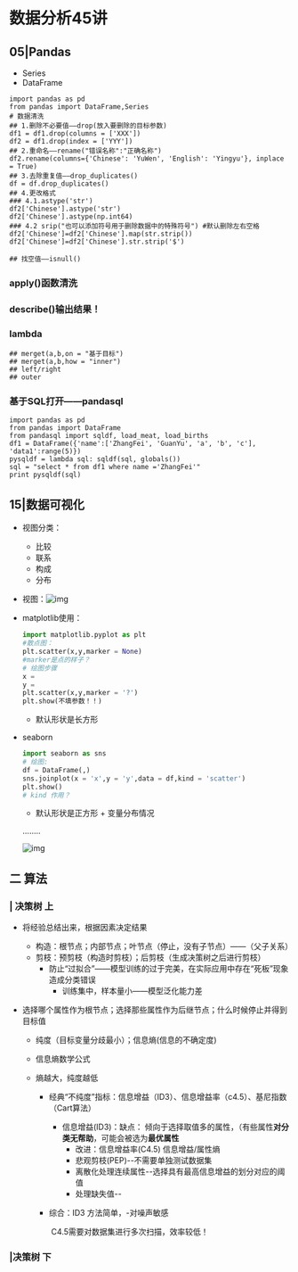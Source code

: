 # 数据分析45讲



## 05|Pandas

- Series
- DataFrame

 ~~~
import pandas as pd
from pandas import DataFrame,Series
# 数据清洗
## 1.删除不必要值——drop(放入要删除的目标参数)
df1 = df1.drop(columns = ['XXX'])
df2 = df1.drop(index = ['YYY'])
## 2.重命名——rename("错误名称":"正确名称")
df2.rename(columns={'Chinese': 'YuWen', 'English': 'Yingyu'}, inplace = True)
## 3.去除重复值——drop_duplicates()
df = df.drop_duplicates() 
## 4.更改格式
### 4.1.astype('str')
df2['Chinese'].astype('str') 
df2['Chinese'].astype(np.int64) 
### 4.2 srip("也可以添加符号用于删除数据中的特殊符号") #默认删除左右空格
df2['Chinese']=df2['Chinese'].map(str.strip())
df2['Chinese']=df2['Chinese'].str.strip('$')

## 找空值——isnull()
 ~~~

### apply()函数清洗
### describe()输出结果！
### lambda

~~~
## merget(a,b,on = "基于目标")
## merget(a,b,how = "inner")
## left/right
## outer
~~~
### 基于SQL打开——pandasql
~~~
import pandas as pd
from pandas import DataFrame
from pandasql import sqldf, load_meat, load_births
df1 = DataFrame({'name':['ZhangFei', 'GuanYu', 'a', 'b', 'c'], 'data1':range(5)})
pysqldf = lambda sql: sqldf(sql, globals())
sql = "select * from df1 where name ='ZhangFei'"
print pysqldf(sql)

~~~

## 15|数据可视化

- 视图分类：
  - 比较
  - 联系
  - 构成
  - 分布
- 视图：![img](https://static001.geekbang.org/resource/image/46/75/4673a17085302cfe9177f8ee687ac675.png)

- matplotlib使用：

  ~~~python
  import matplotlib.pyplot as plt
  #散点图：
  plt.scatter(x,y,marker = None)
  #marker是点的样子？
  # 绘图步骤
  x = 
  y = 
  plt.scatter(x,y,marker = '?')
  plt.show(不填参数！！)
  ~~~

  - 默认形状是长方形

- seaborn

  ~~~python
  import seaborn as sns
  # 绘图:
  df = DataFrame(,)
  sns.joinplot(x = 'x',y = 'y',data = df,kind = 'scatter')
  plt.show()
  # kind 作用？
  ~~~

  - 默认形状是正方形 + 变量分布情况

  

  ........

  ![img](https://static001.geekbang.org/resource/image/8e/d2/8ed2addb00a4329dd63bba669f427fd2.png)

  

## 二 算法

### | 决策树  上

- 将经验总结出来，根据因素决定结果

  - 构造：根节点；内部节点；叶节点（停止，没有子节点）——（父子关系）
  - 剪枝：预剪枝（构造时剪枝）；后剪枝（生成决策树之后进行剪枝）
    - 防止“过拟合”——模型训练的过于完美，在实际应用中存在“死板”现象造成分类错误
      - 训练集中，样本量小——模型泛化能力差

- 选择哪个属性作为根节点；选择那些属性作为后继节点；什么时候停止并得到目标值

  - 纯度（目标变量分歧最小）；信息熵(信息的不确定度)

  - 信息熵数学公式

  - 熵越大，纯度越低

    - 经典“不纯度”指标：信息增益（ID3）、信息增益率（c4.5）、基尼指数（Cart算法）

      - 信息增益(ID3)：缺点：	倾向于选择取值多的属性，（有些属性**对分类无帮助**，可能会被选为**最优属性**
        -  改进：信息增益率(C4.5) 信息增益/属性熵
        - 悲观剪枝(PEP)--不需要单独测试数据集
        - 离散化处理连续属性--选择具有最高信息增益的划分对应的阈值
        - 处理缺失值--

    - 综合：ID3 方法简单，-对噪声敏感

      ​			C4.5需要对数据集进行多次扫描，效率较低！

      

### |决策树  下

